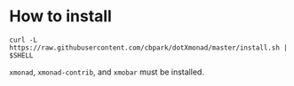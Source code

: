 # How to install

```
curl -L https://raw.githubusercontent.com/cbpark/dotXmonad/master/install.sh | $SHELL
```

`xmonad`, `xmonad-contrib`, and `xmobar` must be installed.

